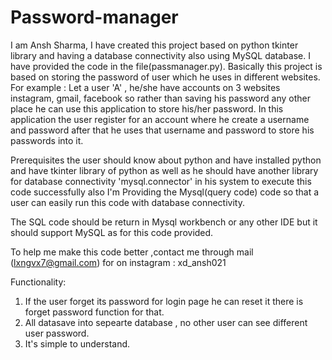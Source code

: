 # Password-manager
I am Ansh Sharma, I have created this project based on python tkinter library and having a database connectivity also using MySQL database.
I have provided the code in the file(passmanager.py). Basically this project is based on storing the password of user which he uses in different websites. For example : Let a user 'A' , he/she have accounts on 3 websites instagram, gmail, facebook so rather than saving his password any other place he can use this application to store his/her password. In this application the user register for an account where he create a username and password after that he uses that username and password to store his passwords into it.

Prerequisites the user should know about python and  have installed python and have tkinter library of python as well as he should have another library for database connectivity 'mysql.connector' in his system to execute this code successfully also I'm Providing the Mysql(query code) code so that a user can easily run this code with database connectivity.

The SQL code should be return in Mysql workbench or any other IDE but it should support MySQL as for this code provided.

To help me make this code better ,contact me through mail (lxngvx7@gmail.com)
for on instagram : xd_ansh021

Functionality:
1. If the user forget its password for login page he can reset it there is forget password function for that.
2. All datasave into sepearte database , no other user can see different user password.
3. It's simple to understand.
